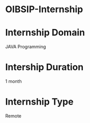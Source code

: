 # OIBSIP-Internship

# Internship Domain
JAVA Programming
# Intership Duration
1 month
# Internship Type
Remote
